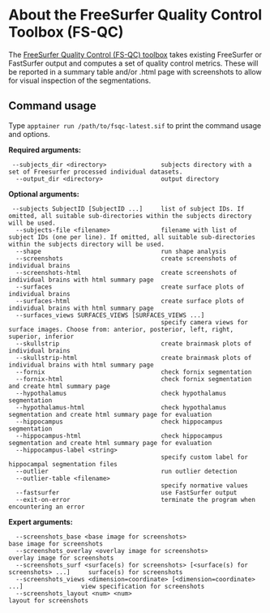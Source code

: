 # About the FreeSurfer Quality Control Toolbox (FS-QC)

The [FreeSurfer Quality Control (FS-QC) toolbox](https://github.com/Deep-MI/fsqc) takes existing FreeSurfer or FastSurfer output and computes a set of quality control metrics. These will be reported in a summary table and/or .html page with screenshots to allow for visual inspection of the segmentations.

## Command usage
Type `apptainer run /path/to/fsqc-latest.sif` to print the command usage and options.

**Required arguments:**
```
 --subjects_dir <directory>               subjects directory with a set of Freesurfer processed individual datasets.
  --output_dir <directory>                output directory
```

**Optional arguments:**
```
 --subjects SubjectID [SubjectID ...]     list of subject IDs. If omitted, all suitable sub-directories within the subjects directory will be used.
  --subjects-file <filename>              filename with list of subject IDs (one per line). If omitted, all suitable sub-directories within the subjects directory will be used.
  --shape                                 run shape analysis
  --screenshots                           create screenshots of individual brains
  --screenshots-html                      create screenshots of individual brains with html summary page
  --surfaces                              create surface plots of individual brains
  --surfaces-html                         create surface plots of individual brains with html summary page
  --surfaces_views SURFACES_VIEWS [SURFACES_VIEWS ...]
                                          specify camera views for surface images. Choose from: anterior, posterior, left, right, superior, inferior
  --skullstrip                            create brainmask plots of individual brains
  --skullstrip-html                       create brainmask plots of individual brains with html summary page
  --fornix                                check fornix segmentation
  --fornix-html                           check fornix segmentation and create html summary page
  --hypothalamus                          check hypothalamus segmentation
  --hypothalamus-html                     check hypothalamus segmentation and create html summary page for evaluation
  --hippocampus                           check hippocampus segmentation
  --hippocampus-html                      check hippocampus segmentation and create html summary page for evaluation
  --hippocampus-label <string>
                                          specify custom label for hippocampal segmentation files
  --outlier                               run outlier detection
  --outlier-table <filename>
                                          specify normative values
  --fastsurfer                            use FastSurfer output
  --exit-on-error                         terminate the program when encountering an error
```

**Expert arguments:**
```
  --screenshots_base <base image for screenshots>                                        base image for screenshots
  --screenshots_overlay <overlay image for screenshots>                                  overlay image for screenshots
  --screenshots_surf <surface(s) for screenshots> [<surface(s) for screenshots> ...]     surface(s) for screenshots
  --screenshots_views <dimension=coordinate> [<dimension=coordinate> ...]                view specification for screenshots
  --screenshots_layout <num> <num>                                                       layout for screenshots
```
